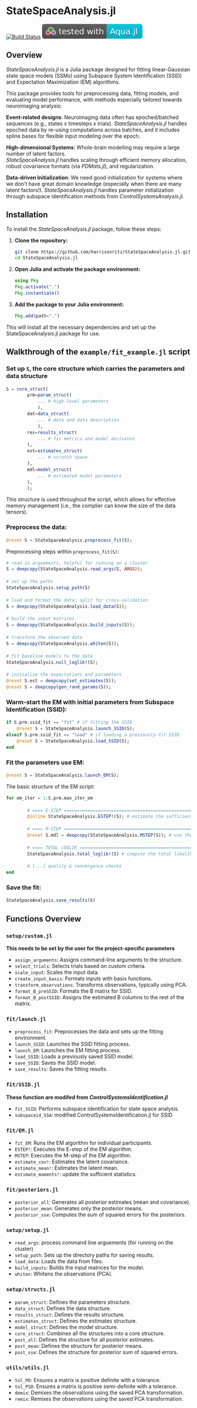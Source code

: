 # StateSpaceAnalysis.jl

[![Build Status](https://github.com/harrisonritz/StateSpaceAnalysis.jl/actions/workflows/CI.yml/badge.svg?branch=main)](https://github.com/harrisonritz/StateSpaceAnalysis.jl/actions/workflows/CI.yml?query=branch%3Amain) [![Aqua QA](https://raw.githubusercontent.com/JuliaTesting/Aqua.jl/master/badge.svg)](https://github.com/JuliaTesting/Aqua.jl)


## Overview

*StateSpaceAnalysis.jl* is a Julia package designed for fitting linear-Gaussian state space models (SSMs) using Subspace System Identification (SSID) and Expectation Maximization (EM) algorithms. 

This package provides tools for preprocessing data, fitting models, and evaluating model performance, with methods especially tailored towards neuroimaging analysis:

**Event-related designs**: Neuroimaging data often has epoched/batched sequences (e.g., states x timesteps x trials). 
*StateSpaceAnalysis.jl* handles epoched data by re-using computations across batches, and it includes spline bases for flexible input modeling over the epoch. 

**High-dimensional Systems**: Whole-brain modelling may require a large number of latent factors.  
*StateSpaceAnalysis.jl* handles scaling through efficient memory allocation, robust covariance formats (via *PDMats.jl*), and regularization. 

**Data-driven Initialization**: We need good initialization for systems where we don't have great domain knowledge (especially when there are many latent factors!).
*StateSpaceAnalysis.jl* handles parameter initialization through subspace identification methods from *ControlSystemsAnalysis.jl*.


## Installation

To install the *StateSpaceAnalysis.jl* package, follow these steps:

1. **Clone the repository:**
    ```sh
    git clone https://github.com/harrisonritz/StateSpaceAnalysis.jl.git
    cd StateSpaceAnalysis.jl
    ```

2. **Open Julia and activate the package environment:**
    ```julia
    using Pkg
    Pkg.activate(".")
    Pkg.instantiate()
    ```

3. **Add the package to your Julia environment:**
    ```julia
    Pkg.add(path=".")
    ```

This will install all the necessary dependencies and set up the StateSpaceAnalysis.jl package for use.


## Walkthrough of the `example/fit_example.jl` script

### Set up `S`, the core structure which carries the parameters and data structure
```julia
S = core_struct(
        prm=param_struct(
            ... # high-level parameters
            ), 
        dat=data_struct(
            ... # data and data description
            ),
        res=results_struct(
            ... # fit metrics and model derivates
        ),
        est=estimates_struct(
            ... # scratch space
        ),
        mdl=model_struct(
            ... # estimated model parameters
        ),
        );
```
This structure is used throughout the script, which allows for effective memory management (i.e., the complier can know the size of the data tensors).

### Preprocess the data:
```julia
@reset S = StateSpaceAnalysis.preprocess_fit(S);
```
Preprocessing steps within `preprocess_fit(S)`:
```julia
# read in arguements, helpful for running on a cluster
S = deepcopy(StateSpaceAnalysis.read_args(S, ARGS));

# set up the paths
StateSpaceAnalysis.setup_path(S)

# load and format the data; split for cross-validation
S = deepcopy(StateSpaceAnalysis.load_data(S));

# build the input matrices
S = deepcopy(StateSpaceAnalysis.build_inputs(S));

# transform the observed data
S = deepcopy(StateSpaceAnalysis.whiten(S));

# fit baseline models to the data
StateSpaceAnalysis.null_loglik!(S);

# initialize the expectations and parameters
@reset S.est = deepcopy(set_estimates(S));
@reset S = deepcopy(gen_rand_params(S));
```

### Warm-start the EM with initial parameters from Subspace Identification (SSID):
```julia
if S.prm.ssid_fit == "fit" # if fitting the SSID
    @reset S = StateSpaceAnalysis.launch_SSID(S);
elseif S.prm.ssid_fit == "load" # if loading a previously-fit SSID
    @reset S = StateSpaceAnalysis.load_SSID(S);
end
```

### Fit the parameters use EM:
```julia
@reset S = StateSpaceAnalysis.launch_EM(S);
```
The basic structure of the EM script:
```julia
for em_iter = 1:S.prm.max_iter_em

        # ==== E-STEP ================================================================
        @inline StateSpaceAnalysis.ESTEP!(S); # estimate the sufficient statistics

        # ==== M-STEP ================================================================
        @reset S.mdl = deepcopy(StateSpaceAnalysis.MSTEP(S)); # use the sufficient statistics to update the parameters

        # ==== TOTAL LOGLIK ==========================================================
        StateSpaceAnalysis.total_loglik!(S) # compute the total likelihood

        # [...] quality & convergence checks
end
```

### Save the fit:
```julia
StateSpaceAnalysis.save_results(S)
```




## Functions Overview

### `setup/custom.jl`
**This needs to be set by the user for the project-specific parameters**
- `assign_arguments`: Assigns command-line arguments to the structure.
- `select_trials`: Selects trials based on custom criteria.
- `scale_input`: Scales the input data.
- `create_input_basis`: Formats inputs with basis functions.
- `transform_observations`: Transforms observations, typically using PCA.
- `format_B_preSSID`: Formats the B matrix for SSID.
- `format_B_postSSID`: Assigns the estimated B columns to the rest of the matrix.

### `fit/launch.jl`
- `preprocess_fit`: Preprocesses the data and sets up the fitting environment.
- `launch_SSID`: Launches the SSID fitting process.
- `launch_EM`: Launches the EM fitting process.
- `load_SSID`: Loads a previously saved SSID model.
- `save_SSID`: Saves the SSID model.
- `save_results`: Saves the fitting results.

### `fit/SSID.jl`
**These function are modifed from *ControlSystemsIdentification.jl***
- `fit_SSID`: Performs subspace identification for state space analysis.
- `subspaceid_SSA`: modified ControlSystemsIdentification.jl for SSID

### `fit/EM.jl`
- `fit_EM`: Runs the EM algorithm for individual participants.
- `ESTEP!`: Executes the E-step of the EM algorithm.
- `MSTEP`: Executes the M-step of the EM algorithm.
- `estimate_cov!`: Estimates the latent covariance.
- `estimate_mean!`: Estimates the latent mean.
- `estimate_moments!`: update the sufficient statistics.


### `fit/posteriors.jl`
- `posterior_all`: Generates all posterior estimates (mean and covariance).
- `posterior_mean`: Generates only the posterior means.
- `posterior_sse`: Computes the sum of squared errors for the posteriors.


### `setup/setup.jl`
- `read_args`: process command line arguements (for running on the cluster)
- `setup_path`: Sets up the directory paths for saving results.
- `load_data`: Loads the data from files.
- `build_inputs`: Builds the input matrices for the model.
- `whiten`: Whitens the observations (PCA).

### `setup/structs.jl`
- `param_struct`: Defines the parameters structure.
- `data_struct`: Defines the data structure.
- `results_struct`: Defines the results structure.
- `estimates_struct`: Defines the estimates structure.
- `model_struct`: Defines the model structure.
- `core_struct`: Combines all the structures into a core structure.
- `post_all`: Defines the structure for all posterior estimates.
- `post_mean`: Defines the structure for posterior means.
- `post_sse`: Defines the structure for posterior sum of squared errors.

### `utils/utils.jl`
- `tol_PD`: Ensures a matrix is positive definite with a tolerance.
- `tol_PSD`: Ensures a matrix is positive semi-definite with a tolerance.
- `demix`: Demixes the observations using the saved PCA transformation.
- `remix`: Remixes the observations using the saved PCA transformation.


